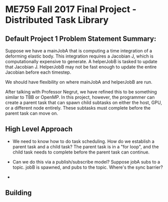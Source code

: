 ME759 Fall 2017 Final Project - Distributed Task Library
==============================

## Default Project 1 Problem Statement Summary:
Suppose we have a mainJobA that is computing a time integration of 
a deforming elastic body. This integration requires a Jacobian J, which is
computationally expensive to generate. A helperJobB is tasked to update that
Jacobian J. HelperJobB may not be fast enough to update the entire Jacobian
before each timestep. 

We should have flexibility on where mainJobA and helperJobB are run.

After talking with Professor Negrut, we have refined this to be something
similar to TBB or OpenMP. In this project, however, the programmer can create a parent task that can spawn child subtasks on either the host, GPU, or a
different node entirely. These subtasks must complete before the parent task can move on.

## High Level Approach
* We need to know how to do task scheduling. How do we establish a
parent task and a child task? The parent task is in a "for loop", and the
child task needs to complete before the parent task can continue.

* Can we do this via a publish/subscribe model? Suppose jobA subs to 
a topic. jobB is spawned, and pubs to the topic. Where's the sync barrier?

* 

## Building
  